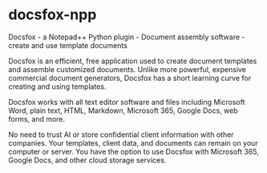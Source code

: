 # docsfox-npp
Docsfox - a Notepad++ Python plugin - Document assembly software - create and use template documents

Docsfox is an efficient, free application used to create document templates and assemble customized documents. Unlike more powerful, expensive commercial document generators, Docsfox has a short learning curve for creating and using templates.

Docsfox works with all text editor software and files including Microsoft Word, plain text, HTML, Markdown, Microsoft 365, Google Docs, web forms, and more.

No need to trust AI or store confidential client information with other companies. Your templates, client data, and documents can remain on your computer or server. You have the option to use Docsfox with Microsoft 365, Google Docs, and other cloud storage services.
